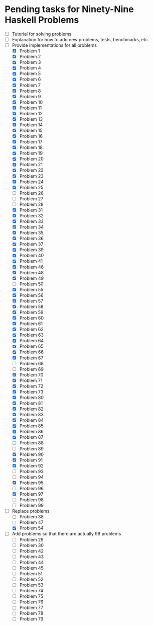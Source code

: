 # Pending tasks for Ninety-Nine Haskell Problems

*   [ ] Tutorial for solving problems
*   [ ] Explanation for how to add new problems, tests, benchmarks, etc.
*   [ ] Provide implementations for all problems
    *   [x] Problem 1
    *   [x] Problem 2
    *   [x] Problem 3
    *   [x] Problem 4
    *   [x] Problem 5
    *   [x] Problem 6
    *   [x] Problem 7
    *   [x] Problem 8
    *   [x] Problem 9
    *   [x] Problem 10
    *   [x] Problem 11
    *   [x] Problem 12
    *   [x] Problem 13
    *   [x] Problem 14
    *   [x] Problem 15
    *   [x] Problem 16
    *   [x] Problem 17
    *   [x] Problem 18
    *   [x] Problem 19
    *   [x] Problem 20
    *   [x] Problem 21
    *   [x] Problem 22
    *   [x] Problem 23
    *   [x] Problem 24
    *   [x] Problem 25
    *   [ ] Problem 26
    *   [ ] Problem 27
    *   [ ] Problem 28
    *   [x] Problem 31
    *   [x] Problem 32
    *   [x] Problem 33
    *   [x] Problem 34
    *   [x] Problem 35
    *   [x] Problem 36
    *   [x] Problem 37
    *   [x] Problem 39
    *   [x] Problem 40
    *   [x] Problem 41
    *   [x] Problem 46
    *   [x] Problem 48
    *   [x] Problem 49
    *   [ ] Problem 50
    *   [x] Problem 55
    *   [x] Problem 56
    *   [x] Problem 57
    *   [x] Problem 58
    *   [x] Problem 59
    *   [x] Problem 60
    *   [x] Problem 61
    *   [x] Problem 62
    *   [x] Problem 63
    *   [x] Problem 64
    *   [x] Problem 65
    *   [x] Problem 66
    *   [x] Problem 67
    *   [ ] Problem 68
    *   [ ] Problem 69
    *   [x] Problem 70
    *   [x] Problem 71
    *   [x] Problem 72
    *   [x] Problem 73
    *   [x] Problem 80
    *   [x] Problem 81
    *   [x] Problem 82
    *   [x] Problem 83
    *   [x] Problem 84
    *   [x] Problem 85
    *   [x] Problem 86
    *   [x] Problem 87
    *   [ ] Problem 88
    *   [ ] Problem 89
    *   [x] Problem 90
    *   [x] Problem 91
    *   [x] Problem 92
    *   [ ] Problem 93
    *   [ ] Problem 94
    *   [x] Problem 95
    *   [ ] Problem 96
    *   [x] Problem 97
    *   [ ] Problem 98
    *   [ ] Problem 99
*   [ ] Replace problems
    *   [ ] Problem 38
    *   [ ] Problem 47
    *   [x] Problem 54
*   [ ] Add problems so that there are actually 99 problems
    *   [ ] Problem 29
    *   [ ] Problem 30
    *   [ ] Problem 42
    *   [ ] Problem 43
    *   [ ] Problem 44
    *   [ ] Problem 45
    *   [ ] Problem 51
    *   [ ] Problem 52
    *   [ ] Problem 53
    *   [ ] Problem 74
    *   [ ] Problem 75
    *   [ ] Problem 76
    *   [ ] Problem 77
    *   [ ] Problem 78
    *   [ ] Problem 79
